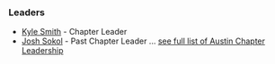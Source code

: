 ### Leaders

* [Kyle Smith](mailto:kyle.smith@owasp.org) - Chapter Leader
* [Josh Sokol](mailto://josh.sokol@owasp.org) - Past Chapter Leader
... [see full list of Austin Chapter Leadership](leadership.md)
